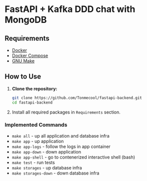 # FastAPI + Kafka DDD chat with MongoDB

## Requirements

- [Docker](https://www.docker.com/get-started)
- [Docker Compose](https://docs.docker.com/compose/install/)
- [GNU Make](https://www.gnu.org/software/make/)

## How to Use

1. **Clone the repository:**

   ```bash
   git clone https://github.com/Tonmecool/fastapi-backend.git
   cd fastapi-backend

2. Install all required packages in `Requirements` section.


### Implemented Commands

* `make all` - up all application and database infra
* `make app` - up application
* `make app-logs` - follow the logs in app container
* `make app-down` - down application
* `make app-shell` - go to contenerized interactive shell (bash)
* `make test` - run tests
* `make storages` - up database infra
* `make storages-down` - down database infra